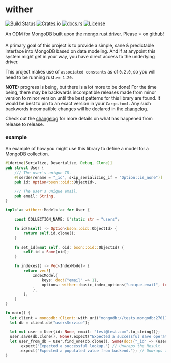 wither
======
[![Build Status](https://travis-ci.org/thedodd/wither.svg?branch=master)](https://travis-ci.org/thedodd/wither)
[![Crates.io](https://img.shields.io/crates/v/wither.svg)](https://crates.io/crates/wither)
[![docs.rs](https://docs.rs/wither/badge.svg)](https://docs.rs/wither)
[![License](https://img.shields.io/badge/license-Apache%202.0-blue.svg)](LICENSE)

An ODM for MongoDB built upon the [mongo rust driver](https://github.com/mongodb-labs/mongo-rust-driver-prototype). Please ⭐ on [github](https://github.com/thedodd/wither)!

A primary goal of this project is to provide a simple, sane & predictable interface into MongoDB based on data modeling. And if at anypoint this system might get in your way, you have direct access to the underlying driver.

This project makes use of `associated constants` as of `0.2.0`, so you will need to be running rust `>= 1.20`.

**NOTE:** progress is being, but there is a lot more to be done! For the time being, there may be backwards incompatible releases made from minor version to minor version until the best patterns for this library are found. It would be best to pin to an exact version in your `Cargo.toml`. Any such backwords incompatible changes will be declared in the [changelog](./CHANGELOG.md).

Check out the [changelog](./CHANGELOG.md) for more details on what has happened from release to release.

### example
An example of how you might use this library to define a model for a MongoDB collection.

```rust
#[derive(Serialize, Deserialize, Debug, Clone)]
pub struct User {
    /// The user's unique ID.
    #[serde(rename = "_id", skip_serializing_if = "Option::is_none")]
    pub id: Option<bson::oid::ObjectId>,

    /// The user's unique email.
    pub email: String,
}

impl<'a> wither::Model<'a> for User {

    const COLLECTION_NAME: &'static str = "users";

    fn id(&self) -> Option<bson::oid::ObjectId> {
        return self.id.clone();
    }

    fn set_id(&mut self, oid: bson::oid::ObjectId) {
        self.id = Some(oid);
    }

    fn indexes() -> Vec<IndexModel> {
        return vec![
            IndexModel{
                keys: doc!{"email" => 1},
                options: wither::basic_index_options("unique-email", true, Some(true), None, None),
            },
        ];
    }
}

fn main() {
  let client = mongodb::Client::with_uri("mongodb://tests.mongodb:27017/").unwrap();
  let db = client.db("usersService");

  let mut user = User{id: None, email: "test@test.com".to_string()};
  user.save(db.clone(), None).expect("Expected a successful save operation.");
  let user_from_db = User.find_one(db.clone(), Some(doc!{"_id" => (user.id.clone().unwrap())}))
      .expect("Expected a successful lookup.") // Unwraps the Result.
      .expect("Expected a populated value from backend."); // Unwraps the optional model instance.
}
```
